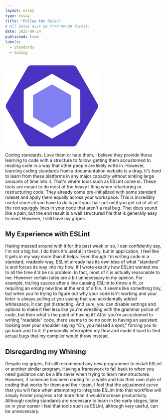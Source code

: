```yaml
---
layout: essay
type: essay
title: "Follow the Rules"
# All dates must be YYYY-MM-DD format!
date: 2025-09-24
published: true
labels:
  - Standards
  - Coding
---
```


<img width="300px" class="rounded float-start pe-4" src="../img\codestan\ESLint_logo.png">

Coding standards. Love them or hate them, I believe they provide those learning to code with a structure to follow, getting them accustomed to reading code in a way that other people are likely write in. However, learning coding standards from a documentation website is a drag. It's hard to learn from these platforms in any major capacity without sinking large amounts of time into it. That's where tools such as ESLint come in. These tools are meant to do most of the heavy lifting when refactoring or restructuring code. They already come pre-initialized with some standard ruleset and apply them equally across your workspace. This is incredibly useful since all you have to do is pull your hair out until you get rid of all of the red squiggly lines in your code that aren't a real bug. That does sound like a pain, but the end result is a well structured file that is generally easy to read. However, I still have my gripes.

## My Experience with ESLint

Having messed around with it for the past week or so, I can confidently say, I'm not a big fan. I do think it's useful in theory, but in application, I feel like it gets in my way more than it helps. Even though I'm writing code in a standard, readable way, ESLint already has its own idea of what "standard" is and forces its way into my flow. If I wrote exactly how ESLint wanted me to all the time it'd be no problem. In fact, most of it is actually reasonable to me. However certain rules are a bit unnecessary in my opinion. For example, trailing spaces after a line causing ESLint to throw a fit, or requiring an empty new line at the end of a file. It seems like something tiny, but when you're trying to figure out why your code isn't working and your linter is always yelling at you saying that you accidentally added whitespace, it can get distracting. And sure, you can disable settings and options to make it feel less like you're wrestling with the grammar police of code, but then what's the point of having it? After you're accustomed to writing "readable" code, there seems to be no point to having an assistant looking over your shoulder saying "Oh, you missed a spot," forcing you to go back and fix it. It personally interrupted my flow and made it hard to find actual bugs that my compiler would throw instead.

## Disregarding my Whining

Despite my gripes, I'd still recommend any new programmer to install ESLint or another similar program. Having a framework to fall back to when you need guidance can be a life saver when trying to learn new structures. However, if someone has been coding for a while and has their own style of coding that works for them and their team, I feel that the adjustment curve that you will face when attempting to integrate ESLint into that workflow will simply hinder progress a lot more than it would increase productivity. Although coding standards are necessary to learn in the early stages, later on in your career I feel that tools such as ESLint, although very useful, can be unnecessary.